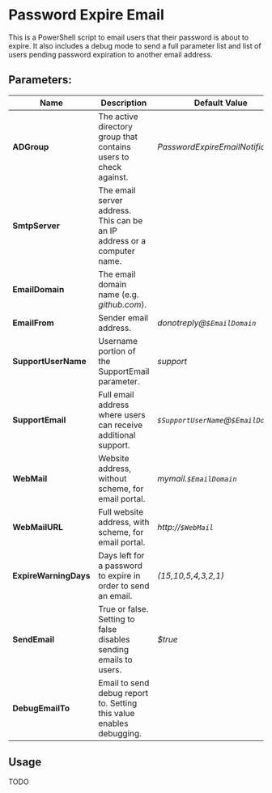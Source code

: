 Password Expire Email
=====================

This is a PowerShell script to email users that their password is about to expire. It also includes a debug mode to send a full parameter list and list of users pending password expiration to another email address.

## Parameters:

Name                  | Description   | Default Value | Required
--------------------- | ------------- | ------------- | :--------:
**ADGroup**           | The active directory group that contains users to check against. | *PasswordExpireEmailNotification* |
**SmtpServer**        | The email server address. This can be an IP address or a computer name. | | **X**
**EmailDomain**       | The email domain name (e.g. *github.com*). | | **X**
**EmailFrom**         | Sender email address. | *donotreply@`$EmailDomain`* |
**SupportUserName**   | Username portion of the SupportEmail parameter. | *support* |
**SupportEmail**      | Full email address where users can receive additional support. | *`$SupportUserName`@`$EmailDomain`* |
**WebMail**           | Website address, without scheme, for email portal. | *mymail.`$EmailDomain`* |
**WebMailURL**        | Full website address, with scheme, for email portal. | *http://`$WebMail`* |
**ExpireWarningDays** | Days left for a password to expire in order to send an email. | *(15,10,5,4,3,2,1)* |
**SendEmail**         | True or false. Setting to false disables sending emails to users. | *$true* |
**DebugEmailTo**      | Email to send debug report to. Setting this value enables debugging. | |

## Usage

TODO
